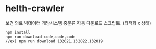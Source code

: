# helth-crawler

보건 의료 빅데이터 개방시스템 중분류 자동 다운로드 스크립트.
(최적화 x 상태)

```
npm install
npm run download code,code,code
//ex) npm run download 132021,132022,132019
```
